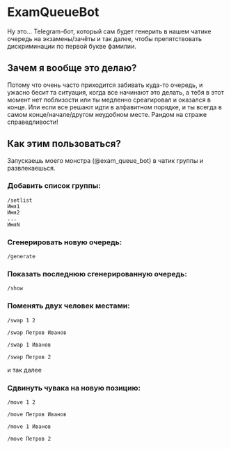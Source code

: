 # ExamQueueBot

Ну это... Telegram-бот, который сам будет генерить в нашем чатике очередь на экзамены/зачёты и так далее, чтобы препятствовать дискриминации по первой букве фамилии.

## Зачем я вообще это делаю?

Потому что очень часто приходится забивать куда-то очередь, и ужасно бесит та ситуация, когда все начинают это делать, а тебя в этот момент нет поблизости или ты медленно среагировал и оказался в конце. Или если все решают идти в алфавитном порядке, и ты всегда в самом конце/начале/другом неудобном месте.
Рандом на страже справедливости!

## Как этим пользоваться?

Запускаешь моего монстра (@exam_queue_bot) в чатик группы и развлекаешься.

### Добавить список группы:
```
/setlist
Имя1
Имя2
...
ИмяN
```
### Сгенерировать новую очередь:
```/generate```

### Показать последнюю сгенерированную очередь:
```/show```

### Поменять двух человек местами:
```/swap 1 2```

```/swap Петров Иванов```

```/swap 1 Иванов```

```/swap Петров 2```

и так далее

### Сдвинуть чувака на новую позицию:
```/move 1 2```

```/move Петров Иванов```

```/move 1 Иванов```

```/move Петров 2```
